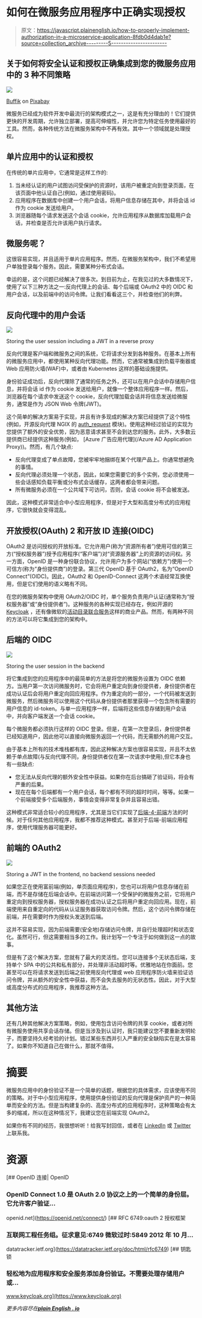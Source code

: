 # 如何在微服务应用程序中正确实现授权

> 原文：<https://javascript.plainenglish.io/how-to-properly-implement-authorization-in-a-microservice-application-8fdb0d4dab1e?source=collection_archive---------5----------------------->

## 关于如何将安全认证和授权正确集成到您的微服务应用中的 3 种不同策略

![](img/4a65e6d19dc58019b4f06cf9ebc856a2.png)

[Buffik](https://pixabay.com/de/users/buffik-17824401/?utm_source=link-attribution&amp;utm_medium=referral&amp;utm_campaign=image&amp;utm_content=5475655) on [Pixabay](https://pixabay.com/de/illustrations/business-technology-stadt-line-5475655/)

微服务已经成为软件开发中最流行的架构模式之一，这是有充分理由的！它们提供更快的开发周期，允许独立部署，提高可伸缩性，并允许您为特定任务使用最好的工具。然而，各种传统方法在微服务架构中不再有效。其中一个领域就是处理授权。

## 单片应用中的认证和授权

在传统的单片应用中，它通常是这样工作的:

1.  当未经认证的用户试图访问受保护的资源时，该用户被重定向到登录页面，在该页面中他认证自己(例如，通过使用密码)。
2.  应用程序在数据库中创建一个用户会话，将用户信息存储在其中，并将会话 id 作为 cookie 发送给用户。
3.  浏览器随每个请求发送这个会话 cookie，允许应用程序从数据库加载用户会话，并检查是否允许该用户执行请求。

## 微服务呢？

这很容易实现，并且适用于单片应用程序。然而，在微服务架构中，我们不希望用户单独登录每个服务。因此，需要某种分布式会话。

幸运的是，这个问题已经解决了很多次。到目前为止，在我见过的大多数情况下，使用了以下三种方法之一:反向代理上的会话、每个后端或 OAuth2 中的 OIDC 和用户会话，以及前端中的访问令牌。让我们看看这三个，并检查他们的利弊。

## 反向代理中的用户会话

![](img/31f02459f570182697ec10455b9db99e.png)

Storing the user session including a JWT in a reverse proxy

反向代理是客户端和微服务之间的系统，它将请求分发到各种服务。在基本上所有的微服务应用中，都使用某种反向代理功能。然而，它通常被集成到负载平衡器或 Web 应用防火墙(WAF)中，或者由 Kubernetes 这样的基础设施提供。

身份验证成功后，反向代理除了通常的任务之外，还可以在用户会话中存储用户信息，并将会话 id 作为 cookie 发送给用户，就像一个整体应用程序一样。然后，浏览器在每个请求中发送这个 cookie，反向代理加载会话并将信息发送给微服务，通常是作为 JSON Web 令牌(JWT)。

这个简单的解决方案易于实现，并且有许多现成的解决方案已经提供了这个特性(例如，开源反向代理 NGIX 的 [auth_request](http://nginx.org/en/docs/http/ngx_http_auth_request_module.html) 模块)。使用这种经过验证的实现为您提供了额外的安全优势，因为恶意请求甚至不会到达您的服务。此外，大多数云提供商已经提供这种服务(例如， [Azure 广告应用代理](/Azure AD Application Proxy))。然而，有几个缺点:

*   反向代理变成了单点故障，您被牢牢地捆绑在某个代理产品上。你通常想避免的事情。
*   反向代理必须处理一个状态，因此，如果您需要它的多个实例，您必须使用一些会话感知负载平衡或分布式会话缓存，这两者都会带来问题。
*   所有微服务必须在一个公共域下可访问，否则，会话 cookie 将不会被发送。

因此，这种模式非常适合中小型应用程序，但是对于大型和高度分布式的应用程序，它很快就会变得混乱。

## 开放授权(OAuth) 2 和开放 ID 连接(OIDC)

OAuth2 是访问授权的开放标准。它允许用户(称为“资源所有者”)使用可信的第三方(“授权服务器”)授予应用程序(“客户端”)对“资源服务器”上的资源的访问权。另一方面，OpenID 是一种身份联合协议，允许用户为多个网站(“依赖方”)使用一个可信方(称为“身份提供商”)的登录。第三代 OpenID 基于 OAuth2，名为“OpenID Connect”(OIDC)。因此，OAuth2 和 OpenID-Connect 这两个术语经常互换使用，但是它们使用的语义略有不同。

在您的微服务架构中使用 OAuth2/OIDC 时，单个服务负责用户认证(通常称为“授权服务器”或“身份提供者”)。这种服务的各种实现已经存在，例如开源的 [Keycloak](https://www.keycloak.org/) ，还有像微软的[活动目录联合服务](https://docs.microsoft.com/en-us/windows-server/identity/active-directory-federation-services)这样的商业产品。然而，有两种不同的方法可以将它集成到您的架构中。

## 后端的 OIDC

![](img/9415b5ce483d43b23d700ab7837e48d5.png)

Storing the user session in the backend

将它集成到您的应用程序中的最简单的方法是将您的微服务设置为 OIDC 依赖方。当用户第一次访问微服务时，它会将用户重定向到身份提供者，身份提供者在成功认证后会将用户重定向回应用程序。作为重定向的一部分，一个代码被发送到微服务，然后微服务可以使用这个代码从身份提供者那里获得一个包含所有需要的用户信息的 id-token。与单一应用程序一样，后端将这些信息存储到用户会话中，并向客户端发送一个会话 cookie。

每个微服务都必须执行这样的 OIDC 登录。但是，在第一次登录后，身份提供者已经知道用户，因此他可以直接向微服务返回一个代码，而无需额外的用户交互。

由于基本上所有的技术堆栈都有库，因此这种解决方案也很容易实现，并且不太依赖于单点故障(与反向代理不同，身份提供者仅在第一次请求中使用),但它本身也有一些缺点:

*   您无法从反向代理的额外安全性中获益。如果你在后台搞砸了验证码，将会有严重的后果。
*   现在在每个后端都有一个用户会话，每个都有不同的超时时间，等等。如果一个前端接受多个后端服务，事情会变得非常复杂并且容易出错。

这种模式非常适合较小的应用程序，尤其是当它们实现了[后端-4-前端](https://samnewman.io/patterns/architectural/bff/)方法的时候。对于任何其他应用程序，我都不推荐这种模式。甚至对于后端-前端应用程序，使用代理服务器可能更好。

## 前端的 OAuth2

![](img/f653f6fdda217ca76600c193fa54e416.png)

Storing a JWT in the frontend, no backend sessions needed

如果您正在使用富前端(例如，单页面应用程序)，您也可以将用户信息存储在前端，而不是存储在后端会话中。在前端访问第一个受保护的微服务之前，它将用户重定向到授权服务器，授权服务器在成功认证之后将用户重定向回应用。现在，前端使用来自重定向的代码从认证服务器获取访问令牌。然后，这个访问令牌存储在前端，并在需要时作为授权头发送到后端。

这并不容易实现，因为前端需要(安全地)存储访问令牌，并自行处理超时和状态变化。虽然可行，但这需要相当多的工作。我计划写一个专注于如何做到这一点的故事。

但是有了这个解决方案，您就有了最大的灵活性。您可以连接多个无状态后端，支持单个 SPA 中的公共和私有部分，并处理非活动超时等。优雅地站在你面前。您甚至可以在将请求发送到后端之前使用反向代理或 web 应用程序防火墙来验证访问令牌，并从额外的安全性中获益，而不会失去服务的无状态性。因此，对于大型或高度分布式的应用程序，我推荐这种方法。

## 其他方法

还有几种其他解决方案策略，例如，使用包含访问令牌的共享 cookie，或者对所有微服务使用共享会话存储。但是当涉及到认证时，我只能建议您不要重新发明轮子，而要坚持久经考验的计划。错过某些东西并引入严重的安全缺陷实在是太容易了。如果你不知道自己在做什么，那就不值得。

# 摘要

微服务应用中的身份验证不是一个简单的话题，根据您的具体需求，应该使用不同的策略。对于中小型应用程序，使用提供身份验证的反向代理是保护资产的一种简单而安全的方法。但是当构建复杂的、高度分布式的应用程序时，这种策略会有太多的缩减，所以在这种情况下，我建议您在前端实现 OAuth2。

如果你有不同的经历，我很想听听！给我写封回信，或者在 [LinkedIn](https://www.linkedin.com/in/matthias-graf-81b458183/) 或 [Twitter](https://twitter.com/graf_matthias) 上联系我。

# 资源

 [## OpenID 连接| OpenID

### OpenID Connect 1.0 是 OAuth 2.0 协议之上的一个简单的身份层。它允许客户验证…

openid.net](https://openid.net/connect/)  [## RFC 6749:oauth 2 授权框架

### 互联网工程任务组。征求意见:6749 微软过时:5849 2012 年 10 月…

datatracker.ietf.org](https://datatracker.ietf.org/doc/html/rfc6749)  [## 钥匙锁

### 轻松地为应用程序和安全服务添加身份验证。不需要处理存储用户或…

www.keycloak.org](https://www.keycloak.org) 

*更多内容尽在*[***plain English . io***](http://plainenglish.io/)